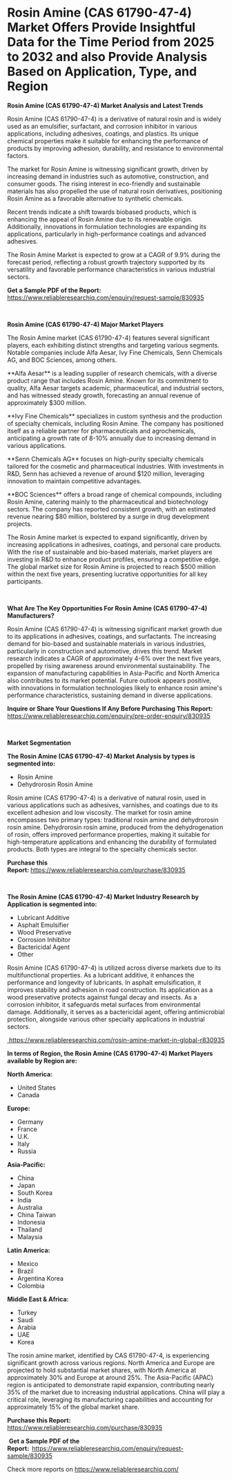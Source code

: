 <p><h1>Rosin Amine (CAS 61790-47-4) Market Offers Provide Insightful Data for the Time Period from 2025 to 2032 and also Provide Analysis Based on Application, Type, and Region</h1></p><p><strong>Rosin Amine (CAS 61790-47-4) Market Analysis and Latest Trends</strong></p>
<p><p>Rosin Amine (CAS 61790-47-4) is a derivative of natural rosin and is widely used as an emulsifier, surfactant, and corrosion inhibitor in various applications, including adhesives, coatings, and plastics. Its unique chemical properties make it suitable for enhancing the performance of products by improving adhesion, durability, and resistance to environmental factors. </p><p>The market for Rosin Amine is witnessing significant growth, driven by increasing demand in industries such as automotive, construction, and consumer goods. The rising interest in eco-friendly and sustainable materials has also propelled the use of natural rosin derivatives, positioning Rosin Amine as a favorable alternative to synthetic chemicals. </p><p>Recent trends indicate a shift towards biobased products, which is enhancing the appeal of Rosin Amine due to its renewable origin. Additionally, innovations in formulation technologies are expanding its applications, particularly in high-performance coatings and advanced adhesives. </p><p>The Rosin Amine Market is expected to grow at a CAGR of 9.9% during the forecast period, reflecting a robust growth trajectory supported by its versatility and favorable performance characteristics in various industrial sectors.</p></p>
<p><strong>Get a Sample PDF of the Report:&nbsp;</strong> <a href="https://www.reliableresearchiq.com/enquiry/request-sample/830935?utm_campaign=114&utm_medium=2&utm_source=Github&utm_content=ia&utm_term=02022025&utm_id=rosin-amine-cas-61790-47-4">https://www.reliableresearchiq.com/enquiry/request-sample/830935</a></p>
<p>&nbsp;</p>
<p><strong>Rosin Amine (CAS 61790-47-4) Major Market Players</strong></p>
<p><p>The Rosin Amine market (CAS 61790-47-4) features several significant players, each exhibiting distinct strengths and targeting various segments. Notable companies include Alfa Aesar, Ivy Fine Chemicals, Senn Chemicals AG, and BOC Sciences, among others.</p><p>**Alfa Aesar** is a leading supplier of research chemicals, with a diverse product range that includes Rosin Amine. Known for its commitment to quality, Alfa Aesar targets academic, pharmaceutical, and industrial sectors, and has witnessed steady growth, forecasting an annual revenue of approximately $300 million.</p><p>**Ivy Fine Chemicals** specializes in custom synthesis and the production of specialty chemicals, including Rosin Amine. The company has positioned itself as a reliable partner for pharmaceuticals and agrochemicals, anticipating a growth rate of 8-10% annually due to increasing demand in various applications.</p><p>**Senn Chemicals AG** focuses on high-purity specialty chemicals tailored for the cosmetic and pharmaceutical industries. With investments in R&D, Senn has achieved a revenue of around $120 million, leveraging innovation to maintain competitive advantages.</p><p>**BOC Sciences** offers a broad range of chemical compounds, including Rosin Amine, catering mainly to the pharmaceutical and biotechnology sectors. The company has reported consistent growth, with an estimated revenue nearing $80 million, bolstered by a surge in drug development projects.</p><p>The Rosin Amine market is expected to expand significantly, driven by increasing applications in adhesives, coatings, and personal care products. With the rise of sustainable and bio-based materials, market players are investing in R&D to enhance product profiles, ensuring a competitive edge. The global market size for Rosin Amine is projected to reach $500 million within the next five years, presenting lucrative opportunities for all key participants.</p></p>
<p>&nbsp;</p>
<p><strong>What Are The Key Opportunities For Rosin Amine (CAS 61790-47-4) Manufacturers?</strong></p>
<p><p>Rosin Amine (CAS 61790-47-4) is witnessing significant market growth due to its applications in adhesives, coatings, and surfactants. The increasing demand for bio-based and sustainable materials in various industries, particularly in construction and automotive, drives this trend. Market research indicates a CAGR of approximately 4-6% over the next five years, propelled by rising awareness around environmental sustainability. The expansion of manufacturing capabilities in Asia-Pacific and North America also contributes to its market potential. Future outlook appears positive, with innovations in formulation technologies likely to enhance rosin amine's performance characteristics, sustaining demand in diverse applications.</p></p>
<p><strong>Inquire or Share Your Questions If Any Before Purchasing This Report:</strong> <a href="https://www.reliableresearchiq.com/enquiry/pre-order-enquiry/830935?utm_campaign=114&utm_medium=2&utm_source=Github&utm_content=ia&utm_term=02022025&utm_id=rosin-amine-cas-61790-47-4">https://www.reliableresearchiq.com/enquiry/pre-order-enquiry/830935</a></p>
<p>&nbsp;</p>
<p><strong>Market Segmentation</strong></p>
<p><strong>The Rosin Amine (CAS 61790-47-4) Market Analysis by types is segmented into:</strong></p>
<p><ul><li>Rosin Amine</li><li>Dehydrorosin Rosin Amine</li></ul></p>
<p><p>Rosin amine (CAS 61790-47-4) is a derivative of natural rosin, used in various applications such as adhesives, varnishes, and coatings due to its excellent adhesion and low viscosity. The market for rosin amine encompasses two primary types: traditional rosin amine and dehydrorosin rosin amine. Dehydrorosin rosin amine, produced from the dehydrogenation of rosin, offers improved performance properties, making it suitable for high-temperature applications and enhancing the durability of formulated products. Both types are integral to the specialty chemicals sector.</p></p>
<p><strong>Purchase this Report:&nbsp;</strong><a href="https://www.reliableresearchiq.com/purchase/830935?utm_campaign=114&utm_medium=2&utm_source=Github&utm_content=ia&utm_term=02022025&utm_id=rosin-amine-cas-61790-47-4">https://www.reliableresearchiq.com/purchase/830935</a></p>
<p>&nbsp;</p>
<p><strong>The Rosin Amine (CAS 61790-47-4) Market Industry Research by Application is segmented into:</strong></p>
<p><ul><li>Lubricant Additive</li><li>Asphalt Emulsifier</li><li>Wood Preservative</li><li>Corrosion Inhibitor</li><li>Bactericidal Agent</li><li>Other</li></ul></p>
<p><p>Rosin Amine (CAS 61790-47-4) is utilized across diverse markets due to its multifunctional properties. As a lubricant additive, it enhances the performance and longevity of lubricants. In asphalt emulsification, it improves stability and adhesion in road construction. Its application as a wood preservative protects against fungal decay and insects. As a corrosion inhibitor, it safeguards metal surfaces from environmental damage. Additionally, it serves as a bactericidal agent, offering antimicrobial protection, alongside various other specialty applications in industrial sectors.</p></p>
<p><a href="https://www.reliableresearchiq.com/rosin-amine-market-in-global-r830935?utm_campaign=114&utm_medium=2&utm_source=Github&utm_content=ia&utm_term=02022025&utm_id=rosin-amine-cas-61790-47-4">&nbsp;https://www.reliableresearchiq.com/rosin-amine-market-in-global-r830935</a></p>
<p><strong>In terms of Region, the Rosin Amine (CAS 61790-47-4) Market Players available by Region are:</strong></p>
<p>
    <p> <strong> North America: </strong>
        <ul>
            <li>United States</li>
            <li>Canada</li>
        </ul>
        </p> 
    <p> <strong> Europe: </strong>
        <ul>
            <li>Germany</li>
            <li>France</li>
            <li>U.K.</li>
            <li>Italy</li>
            <li>Russia</li>
        </ul>
        </p> 
    <p> <strong> Asia-Pacific: </strong>
        <ul>
            <li>China</li>
            <li>Japan</li>
            <li>South Korea</li>
            <li>India</li>
            <li>Australia</li>
            <li>China Taiwan</li>
            <li>Indonesia</li>
            <li>Thailand</li>
            <li>Malaysia</li>
        </ul>
        </p> 
    <p> <strong> Latin America: </strong>
        <ul>
            <li>Mexico</li>
            <li>Brazil</li>
            <li>Argentina Korea</li>
            <li>Colombia</li>
        </ul>
        </p> 
    <p> <strong> Middle East & Africa: </strong>
        <ul>
            <li>Turkey</li>
            <li>Saudi</li>
            <li>Arabia</li>
            <li>UAE</li>
            <li>Korea</li>
        </ul>
    </p>
    </p>
<p><p>The rosin amine market, identified by CAS 61790-47-4, is experiencing significant growth across various regions. North America and Europe are projected to hold substantial market shares, with North America at approximately 30% and Europe at around 25%. The Asia-Pacific (APAC) region is anticipated to demonstrate rapid expansion, contributing nearly 35% of the market due to increasing industrial applications. China will play a critical role, leveraging its manufacturing capabilities and accounting for approximately 15% of the global market share.</p></p>
<p><strong>Purchase this Report: </strong><a href="https://www.reliableresearchiq.com/purchase/830935?utm_campaign=114&utm_medium=2&utm_source=Github&utm_content=ia&utm_term=02022025&utm_id=rosin-amine-cas-61790-47-4">https://www.reliableresearchiq.com/purchase/830935</a></p>
<p>&nbsp;<strong>Get a Sample PDF of the Report:&nbsp;&nbsp;</strong><a href="https://www.reliableresearchiq.com/enquiry/request-sample/830935?utm_campaign=114&utm_medium=2&utm_source=Github&utm_content=ia&utm_term=02022025&utm_id=rosin-amine-cas-61790-47-4">https://www.reliableresearchiq.com/enquiry/request-sample/830935</a></p>
<p><strong></strong></p>
<p>Check more reports on <a href="https://www.reliableresearchiq.com/?utm_campaign=114&utm_medium=2&utm_source=Github&utm_content=ia&utm_term=02022025&utm_id=rosin-amine-cas-61790-47-4">https://www.reliableresearchiq.com/</a></p>